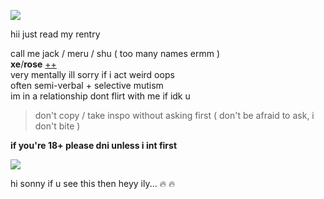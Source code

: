 ![](https://cdn.discordapp.com/attachments/729124835296280689/1068048287388672000/image.jpeg)

hii just read my rentry

call me jack / meru / shu ( too many names ermm )  
**xe**/**rose** [++](https://en.pronouns.page/@gigolo)  
very mentally ill sorry if i act weird oops  
often semi-verbal + selective mutism  
im in a relationship dont flirt with me if idk u  

> don't copy / take inspo without asking first ( don't be afraid to ask, i don't bite )

**if you're 18+ please dni unless i int first**

![](https://cdn.discordapp.com/attachments/729124835296280689/1068074827069542440/image.jpeg)

hi sonny if u see this then heyy ily... :fire: :fire:
